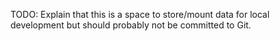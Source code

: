TODO: Explain that this is a space to store/mount data for local development
but should probably not be committed to Git.